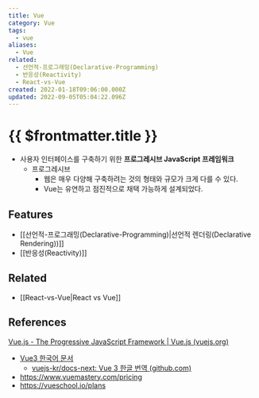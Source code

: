 ```yaml
---
title: Vue
category: Vue
tags:
  - vue
aliases:
  - Vue
related:
  - 선언적-프로그래밍(Declarative-Programming)
  - 반응성(Reactivity)
  - React-vs-Vue
created: 2022-01-18T09:06:00.000Z
updated: 2022-09-05T05:04:22.096Z
---
```


# {{ $frontmatter.title }}

- 사용자 인터페이스를 구축하기 위한 **프로그레시브 JavaScript 프레임워크**
  - 프로그레시브
    - 웹은 매우 다양해 구축하려는 것의 형태와 규모가 크게 다를 수 있다.
    - Vue는 유연하고 점진적으로 채택 가능하게 설계되었다.

## Features

- [[선언적-프로그래밍(Declarative-Programming)|선언적 렌더링(Declarative Rendering))]]
- [[반응성(Reactivity)]]

## Related

- [[React-vs-Vue|React vs Vue]]

## References

[Vue.js - The Progressive JavaScript Framework | Vue.js (vuejs.org)](https://vuejs.org/)

- [Vue3 한국어 문서](https://v3-docs.vuejs-korea.org/guide/introduction.html)
  - [vuejs-kr/docs-next: Vue 3 한글 번역 (github.com)](https://github.com/vuejs-kr/docs-next)
- https://www.vuemastery.com/pricing
- https://vueschool.io/plans
